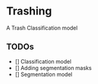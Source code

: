 # Trashing
A Trash Classification model

## TODOs
- [] Classification model
- [] Adding segmentation masks
- [] Segmentation model

